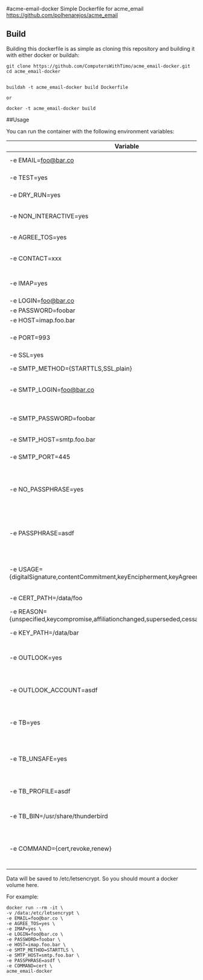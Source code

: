 #acme-email-docker
Simple Dockerfile for acme_email
https://github.com/polhenarejos/acme_email

## Build
Building this dockerfile is as simple as cloning this repository and building it with either docker or buildah:

```
git clone https://github.com/ComputersWithTimo/acme_email-docker.git
cd acme_email-docker


buildah -t acme_email-docker build Dockerfile

or

docker -t acme_email-docker build
```


##Usage

You can run the container with the following environment variables:

| Variable | Usage |
| -------- | ----- |
| -e EMAIL=foo@bar.co    | E-mail address to certify |
| -e TEST=yes     | Tests the certification from a staging server |
| -e DRY_RUN=yes  | Do not store any file. For testing |
| -e NON_INTERACTIVE=yes | Runs the certification without any user interaction |
| -e AGREE_TOS=yes | Accepts Terms of Service |
| -e CONTACT=xxx | Contact e-mail for important account notifications |
| -e IMAP=yes | Uses IMAP Authenticator for automatic reply |
| -e LOGIN=foo@bar.co | IMAP login |
| -e PASSWORD=foobar | IMAP password |
| -e HOST=imap.foo.bar | IMAP server host |
| -e PORT=993 | IMAP server port. If empty, it will be auto-detected |
| -e SSL=yes | IMAP SSL connection |
| -e SMTP_METHOD={STARTTLS,SSL,plain} | SMTP method {STARTTLS,SSL,plain} |
| -e SMTP_LOGIN=foo@bar.co | SMTP login. If empty, IMAP login will be used |
| -e SMTP_PASSWORD=foobar | SMTP password. If empty, IMAP password will be used |
| -e SMTP_HOST=smtp.foo.bar | SMTP server host |
| -e SMTP_PORT=445 | SMTP server port. If empty, it will be auto-detected |
| -e NO_PASSPHRASE=yes | PKCS12 is stored without passphrase. Use with CAUTION: the PKCS12 contains the private key |
| -e PASSPHRASE=asdf | Passphrase to use for the PKCS12 generation. This passpharse will be used for private key encryption |
| -e USAGE={digitalSignature,contentCommitment,keyEncipherment,keyAgreement} | Key usage for certificate. Multiple usages can be specified |
| -e CERT_PATH=/data/foo | Path where certificate is located |
| -e REASON={unspecified,keycompromise,affiliationchanged,superseded,cessationofoperation} | Reason of revocation |
| -e KEY_PATH=/data/bar | Path of private key location |
| -e OUTLOOK=yes | Uses MAPI (Outlook) Authenticator for automatic reply !NOT TESTED! |
| -e OUTLOOK_ACCOUNT=asdf | Outlook account where the challenge is processed !NOT TESTED! |
| -e TB=yes | Uses Thunderbird Authenticator for automatic reply !NOT TESTED! |
| -e TB_UNSAFE=yes | Run authenticator disabling security checks. USE WITH CAUTION. !NOT TESTED! |
| -e TB_PROFILE=asdf | Thunderbird profile where it runs !NOT TESTED! |
| -e TB_BIN=/usr/share/thunderbird | Thunderbird binary/executable path !NOT TESTED! |
| -e COMMAND={cert,revoke,renew} | Cert = Request new Cert. Revoke = Revoke certificate. Renew = Renew the Certificate |


Data will be saved to /etc/letsencrypt.
So you should mount a docker volume here.

For example:

```
docker run --rm -it \
-v /data:/etc/letsencrypt \
-e EMAIL=foo@bar.co \
-e AGREE_TOS=yes \
-e IMAP=yes \
-e LOGIN=foo@bar.co \
-e PASSWORD=foobar \
-e HOST=imap.foo.bar \
-e SMTP_METHOD=STARTTLS \
-e SMTP_HOST=smtp.foo.bar \
-e PASSPHRASE=asdf \
-e COMMAND=cert \
acme_email-docker
